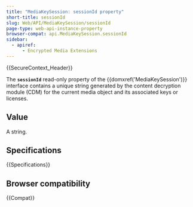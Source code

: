 ```yaml
---
title: "MediaKeySession: sessionId property"
short-title: sessionId
slug: Web/API/MediaKeySession/sessionId
page-type: web-api-instance-property
browser-compat: api.MediaKeySession.sessionId
sidebar:
  - apiref:
      - Encrypted Media Extensions
---
```


{{SecureContext_Header}}

The **`sessionId`** read-only property of the {{domxref('MediaKeySession')}} interface contains a unique string generated by the content decryption module (CDM) for the current media object and its associated keys or licenses.

## Value

A string.

## Specifications

{{Specifications}}

## Browser compatibility

{{Compat}}
